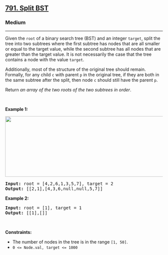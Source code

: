 <h2><a href="https://leetcode.com/problems/split-bst">791. Split BST</a></h2><h3>Medium</h3><hr><p>Given the <code>root</code> of a binary search tree (BST) and an integer <code>target</code>, split the tree into two subtrees where the first subtree has nodes that are all smaller or equal to the target value, while the second subtree has all nodes that are greater than the target value. It is not necessarily the case that the tree contains a node with the value <code>target</code>.</p>

<p>Additionally, most of the structure of the original tree should remain. Formally, for any child <code>c</code> with parent <code>p</code> in the original tree, if they are both in the same subtree after the split, then node <code>c</code> should still have the parent <code>p</code>.</p>

<p>Return <em>an array of the two roots of the two subtrees in order</em>.</p>

<p>&nbsp;</p>
<p><strong class="example">Example 1:</strong></p>
<img alt="" src="https://assets.leetcode.com/uploads/2021/06/13/split-tree.jpg" style="width: 600px; height: 193px;" />
<pre>
<strong>Input:</strong> root = [4,2,6,1,3,5,7], target = 2
<strong>Output:</strong> [[2,1],[4,3,6,null,null,5,7]]
</pre>

<p><strong class="example">Example 2:</strong></p>

<pre>
<strong>Input:</strong> root = [1], target = 1
<strong>Output:</strong> [[1],[]]
</pre>

<p>&nbsp;</p>
<p><strong>Constraints:</strong></p>

<ul>
	<li>The number of nodes in the tree is in the range <code>[1, 50]</code>.</li>
	<li><code>0 &lt;= Node.val, target &lt;= 1000</code></li>
</ul>

